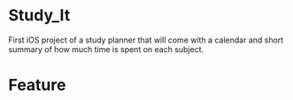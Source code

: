 # Study_It
First iOS project of a study planner that will come with a calendar and short summary of how much time is spent on each subject.

# Feature
